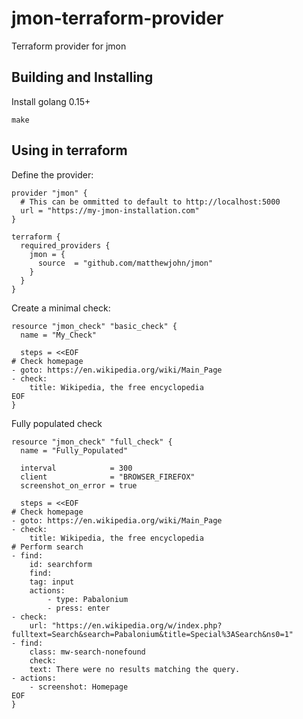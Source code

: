# jmon-terraform-provider

Terraform provider for jmon

## Building and Installing

Install golang 0.15+

```
make
```

## Using in terraform

Define the provider:
```hcl
provider "jmon" {
  # This can be ommitted to default to http://localhost:5000
  url = "https://my-jmon-installation.com"
}

terraform {
  required_providers {
    jmon = {
      source  = "github.com/matthewjohn/jmon"
    }
  }
}
```

Create a minimal check:

```hcl
resource "jmon_check" "basic_check" {
  name = "My_Check"

  steps = <<EOF
# Check homepage
- goto: https://en.wikipedia.org/wiki/Main_Page
- check:
    title: Wikipedia, the free encyclopedia
EOF
}
```

Fully populated check
```hcl
resource "jmon_check" "full_check" {
  name = "Fully_Populated"

  interval            = 300
  client              = "BROWSER_FIREFOX"
  screenshot_on_error = true

  steps = <<EOF
# Check homepage
- goto: https://en.wikipedia.org/wiki/Main_Page
- check:
    title: Wikipedia, the free encyclopedia
# Perform search
- find:
    id: searchform
    find:
    tag: input
    actions:
        - type: Pabalonium
        - press: enter
- check:
    url: "https://en.wikipedia.org/w/index.php?fulltext=Search&search=Pabalonium&title=Special%3ASearch&ns0=1"
- find:
    class: mw-search-nonefound
    check:
    text: There were no results matching the query.
- actions:
    - screenshot: Homepage
EOF
}

```